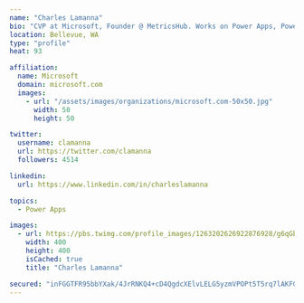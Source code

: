 ```yaml
---
name: "Charles Lamanna"
bio: "CVP at Microsoft, Founder @ MetricsHub. Works on Power Apps, Power Automate, Power Virtual Agent, Common Data Service and Dynamics 365."
location: Bellevue, WA
type: "profile"
heat: 93

affiliation:
  name: Microsoft
  domain: microsoft.com
  images:
    - url: "/assets/images/organizations/microsoft.com-50x50.jpg"
      width: 50
      height: 50

twitter:
  username: clamanna
  url: https://twitter.com/clamanna
  followers: 4514

linkedin:
  url: https://www.linkedin.com/in/charleslamanna

topics:
  - Power Apps

images:
  - url: https://pbs.twimg.com/profile_images/1263202626922876928/g6qGbHZ-_400x400.jpg
    width: 400
    height: 400
    isCached: true
    title: "Charles Lamanna"

secured: "inFGGTFR95bbYXak/4JrRNKQ4+cD4QgdcXElvLELG5yzmVPOPt5T5rq7lAKFGQRwjtFxamqZwzKtrYDn9NwEhCrxhnzLBtF86E48BtznERDHPAW34KY86td+SJMktZNzYEAMR0vh9kwDNzCsnKBFqrEoa+zhFkEo+sFUSd/VRTWBa0/CISOUuhjNeD6IPhWURu3R4YjYjmA0xOyg7TOhdB/yWDNXJt6ppYDWNRczULCW4y531h8Uy1AR4La848dKiqUOJYSseS0GuUhFBnf9ram9vUDNltSQZ/hZGwt4Jvqbkxbb1G2m6yWdwsj9CtRgdwosXa4nqRz+z9bAiyZBWDQNNvnWpihAeEAf9fHy9R876WTzLTsumk8/VSQ5eHg0NiQRs0i/iL7B3tlcgVm+82p0KTZ9ViVESNbXeBP2XmE=;7/qUAjK0DYQGD9br/g2S8A=="
---
```



